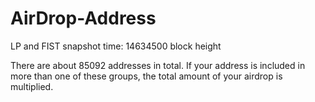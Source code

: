 # AirDrop-Address
LP and FIST snapshot time: 14634500 block height

There are about 85092 addresses in total.
If your address is included in more than one of these groups, the total amount of your airdrop is multiplied.
